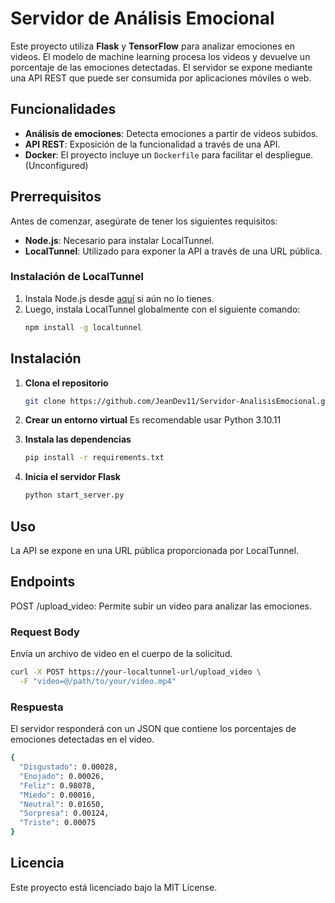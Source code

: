 # Servidor de Análisis Emocional

Este proyecto utiliza **Flask** y **TensorFlow** para analizar emociones en videos. El modelo de machine learning procesa los videos y devuelve un porcentaje de las emociones detectadas. El servidor se expone mediante una API REST que puede ser consumida por aplicaciones móviles o web.

## Funcionalidades

- **Análisis de emociones**: Detecta emociones a partir de videos subidos.
- **API REST**: Exposición de la funcionalidad a través de una API.
- **Docker**: El proyecto incluye un `Dockerfile` para facilitar el despliegue. (Unconfigured)

## Prerrequisitos

Antes de comenzar, asegúrate de tener los siguientes requisitos:

- **Node.js**: Necesario para instalar LocalTunnel.
- **LocalTunnel**: Utilizado para exponer la API a través de una URL pública.

### Instalación de LocalTunnel
1. Instala Node.js desde [aquí](https://nodejs.org/) si aún no lo tienes.
2. Luego, instala LocalTunnel globalmente con el siguiente comando:
   ```bash
   npm install -g localtunnel

## Instalación

1. **Clona el repositorio**
   ```bash
   git clone https://github.com/JeanDev11/Servidor-AnalisisEmocional.git

2. **Crear un entorno virtual**
   Es recomendable usar Python 3.10.11
   
4. **Instala las dependencias**
   ```bash
   pip install -r requirements.txt

5. **Inicia el servidor Flask**
   ```bash
   python start_server.py

## Uso
La API se expone en una URL pública proporcionada por LocalTunnel.

## Endpoints
POST /upload_video: Permite subir un video para analizar las emociones.

### Request Body
Envía un archivo de video en el cuerpo de la solicitud.
```bash
curl -X POST https://your-localtunnel-url/upload_video \
  -F "video=@/path/to/your/video.mp4"
```

### Respuesta
El servidor responderá con un JSON que contiene los porcentajes de emociones detectadas en el video.
```bash
{
  "Disgustado": 0.00028,
  "Enojado": 0.00026,
  "Feliz": 0.98078,
  "Miedo": 0.00016,
  "Neutral": 0.01650,
  "Sorpresa": 0.00124,
  "Triste": 0.00075
}
```

## Licencia
Este proyecto está licenciado bajo la MIT License.
